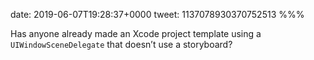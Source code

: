 date: 2019-06-07T19:28:37+0000
tweet: 1137078930370752513
%%%

Has anyone already made an Xcode project template using a `UIWindowSceneDelegate` that doesn’t use a storyboard?
